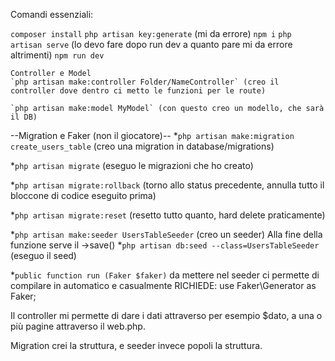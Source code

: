 Comandi essenziali:

`composer install`
`php artisan key:generate` (mi da errore)
`npm i`
`php artisan serve` (lo devo fare dopo run dev a quanto pare mi da errore altrimenti)
`npm run dev`


```
Controller e Model
`php artisan make:controller Folder/NameController` (creo il controller dove dentro ci metto le funzioni per le route)

`php artisan make:model MyModel` (con questo creo un modello, che sarà il DB)
```



--Migration e Faker (non il giocatore)--
*`php artisan make:migration create_users_table` (creo una migration in database/migrations)

*`php artisan migrate` (eseguo le migrazioni che ho creato)

*`php artisan migrate:rollback` (torno allo status precedente, annulla tutto il bloccone di codice eseguito prima)

*`php artisan migrate:reset` (resetto tutto quanto, hard delete praticamente)

*`php artisan make:seeder UsersTableSeeder` (creo un seeder)
Alla fine della funzione serve il ->save()
*`php artisan db:seed --class=UsersTableSeeder` (eseguo il seed)

*`public function run (Faker $faker)` da mettere nel seeder ci permette di compilare in automatico e casualmente
RICHIEDE: use Faker\Generator as Faker;


Il controller mi permette di dare i dati attraverso per esempio $dato, a una o più pagine attraverso il web.php.

Migration crei la struttura, e seeder invece popoli la struttura.